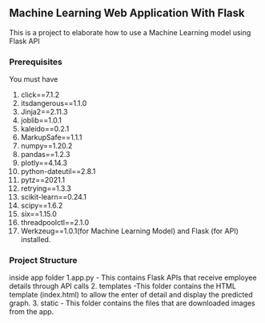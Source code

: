 ## Machine Learning Web Application With Flask
This is a project to elaborate how to use a Machine Learning model using Flask API

### Prerequisites
You must have 
1. click==7.1.2 
2. itsdangerous==1.1.0
3. Jinja2==2.11.3
4. joblib==1.0.1
5. kaleido==0.2.1
6. MarkupSafe==1.1.1
7. numpy==1.20.2
8. pandas==1.2.3
9. plotly==4.14.3
10. python-dateutil==2.8.1
11. pytz==2021.1
12. retrying==1.3.3
13. scikit-learn==0.24.1
14. scipy==1.6.2
15. six==1.15.0
16. threadpoolctl==2.1.0
17. Werkzeug==1.0.1(for Machine Learning Model) and Flask (for API) installed.

### Project Structure
inside app folder
1.app.py - This contains Flask APIs that receive employee details through  API calls
2. templates -This folder contains the HTML template (index.html) to allow  the enter  of detail and display the predicted graph.
3. static - This folder contains the files that are downloaded images from the app.


